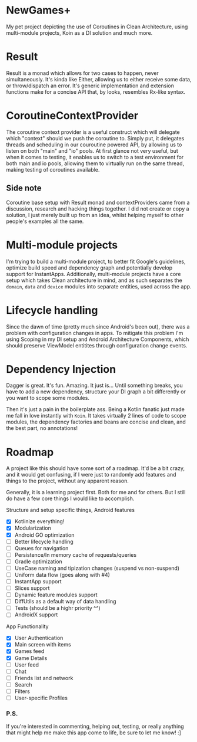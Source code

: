 # NewGames+
My pet project depicting the use of Coroutines in Clean Architecture, using multi-module projects, Koin as a DI solution and much more.

# Result<T>
Result is a monad which allows for two cases to happen, never simultaneously. It's kinda like Either<T>, allowing us to either
receive some data, or throw/dispatch an error. It's generic implementation and extension functions make for a concise API that,
by looks, resembles Rx-like syntax.

# CoroutineContextProvider
The coroutine context provider is a useful construct which will delegate which "context" should we push the coroutine to.
Simply put, it delegates threads and scheduling in our couroutine powered API, by allowing us to listen on both "main" and "io"
pools. At first glance not very useful, but when it comes to testing, it enables us to switch to a test environment for both
main and io pools, allowing them to virtually run on the same thread, making testing of coroutines available.

## Side note
Coroutine base setup with Result<T> monad and contextProviders came from a discussion, research and hacking things together. I did not create or copy a solution, I just merely built up from an idea, whilst helping myself to other people's examples all the same.
  
# Multi-module projects
I'm trying to build a multi-module project, to better fit Google's guidelines, optimize build speed and dependency graph and potentially develop support for InstantApps. Additionally, multi-module projects have a core setup which takes Clean architecture in mind, and as such separates the `domain`, `data` and `device` modules into separate entities, used across the app.

# Lifecycle handling
Since the dawn of time (pretty much since Android's been out), there was a problem with configuration changes in apps. To mitigate this problem I'm using Scoping in my DI setup and Android Architecture Components, which should preserve ViewModel entitites through configuration change events.

# Dependency Injection
Dagger is great. It's fun. Amazing. It just is... Until something breaks, you have to add a new dependency, structure your DI graph a bit differently or you want to scope some modules.

Then it's just a pain in the boilerplate ass. Being a Kotlin fanatic just made me fall in love instantly with `Koin`. It takes virtually 2 lines of code to scope modules, the dependency factories and beans are concise and clean, and the best part, no annotations!

# Roadmap
A project like this should have some sort of a roadmap. It'd be a bit crazy, and it would get confusing, if I were just to randomly add features and things to the project, without any apparent reason.

Generally, it is a learning project first. Both for me and for others. But I still do have a few core things I would like to accomplish.

Structure and setup specific things, Android features

- [x] Kotlinize everything!
- [x] Modularization
- [x] Android GO optimization
- [ ] Better lifecycle handling
- [ ] Queues for navigation
- [ ] Persistence/In memory cache of requests/queries
- [ ] Gradle optimization
- [ ] UseCase naming and tipization changes (suspend vs non-suspend)
- [ ] Uniform data flow (goes along with #4)
- [ ] InstantApp support
- [ ] Slices support
- [ ] Dynamic feature modules support
- [ ] DiffUtils as a default way of data handling
- [ ] Tests (should be a highr priority ^^)
- [ ] AndroidX support

App Functionality

- [x] User Authentication
- [x] Main screen with items
- [x] Games feed
- [x] Game Details
- [ ] User feed
- [ ] Chat
- [ ] Friends list and network
- [ ] Search
- [ ] Filters
- [ ] User-specific Profiles

### P.S.
If you're interested in commenting, helping out, testing, or really anything that might help me make this app come to life, be sure to let me know! :]
